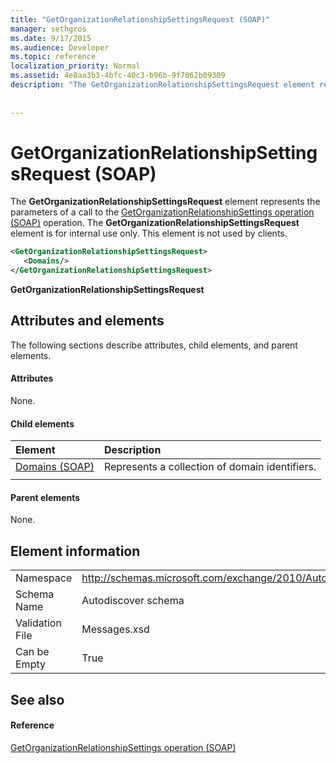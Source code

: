 ```yaml
---
title: "GetOrganizationRelationshipSettingsRequest (SOAP)"
manager: sethgros
ms.date: 9/17/2015
ms.audience: Developer
ms.topic: reference
localization_priority: Normal
ms.assetid: 4e8aa3b3-4bfc-40c3-b96b-9f7062b09309
description: "The GetOrganizationRelationshipSettingsRequest element represents the parameters of a call to the GetOrganizationRelationshipSettings operation (SOAP) operation. The GetOrganizationRelationshipSettingsRequest element is for internal use only. This element is not used by clients."
 
 
---
```


# GetOrganizationRelationshipSettingsRequest (SOAP)

The **GetOrganizationRelationshipSettingsRequest** element represents the parameters of a call to the [GetOrganizationRelationshipSettings operation (SOAP)](getorganizationrelationshipsettings-operation-soap.md) operation. The **GetOrganizationRelationshipSettingsRequest** element is for internal use only. This element is not used by clients. 
  
```XML
<GetOrganizationRelationshipSettingsRequest>
   <Domains/>
</GetOrganizationRelationshipSettingsRequest>
```

 **GetOrganizationRelationshipSettingsRequest**
## Attributes and elements

The following sections describe attributes, child elements, and parent elements.
  
#### Attributes

None.
  
#### Child elements

|**Element**|**Description**|
|:-----|:-----|
|[Domains (SOAP)](domains-soap.md) <br/> |Represents a collection of domain identifiers.  <br/> |
|||
   
#### Parent elements

None.
  
## Element information

|||
|:-----|:-----|
|Namespace  <br/> |http://schemas.microsoft.com/exchange/2010/Autodiscover  <br/> |
|Schema Name  <br/> |Autodiscover schema  <br/> |
|Validation File  <br/> |Messages.xsd  <br/> |
|Can be Empty  <br/> |True  <br/> |
   
## See also

#### Reference

[GetOrganizationRelationshipSettings operation (SOAP)](getorganizationrelationshipsettings-operation-soap.md)


